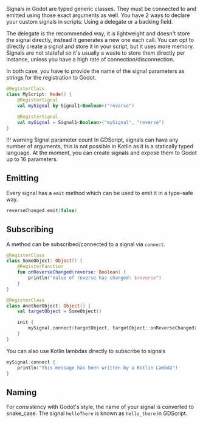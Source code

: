Signals in Godot are typed generic classes. They must be connected to and emitted using those exact arguments as well.
You have 2 ways to declare your custom signals in scripts: Using a delegate or a backing field.

The delegate is the recommended way, it is lightweight and doesn't store the signal directly, instead it generates a new one each call.
You can opt to directly create a signal and store it in your script, but it uses more memory.
Signals are not stateful so it's usually a waste to store them directly per instance, unless you have a high rate of connection/disconnection.

In both case, you have to provide the name of the signal parameters as strings for the registration to Godot.

```kotlin
@RegisterClass
class MyScript: Node() {
    @RegisterSignal
    val mySignal by Signal1<Boolean>("reverse")
    
    @RegisterSignal
    val mySignal = Signal1<Boolean>("mySignal", "reverse")
}
```

!!! warning Signal parameter count
    In GDScript, signals can have any number of arguments, this is not possible in Kotlin as it is a statically typed language. 
    At the moment, you can create signals and expose them to Godot up to 16 parameters.

## Emitting

Every signal has a `emit` method which can be used to emit it in a type-safe way.

```kotlin
reverseChanged.emit(false)
```

## Subscribing

A method can be subscribed/connected to a signal via `connect`.

```kt
@RegisterClass
class SomeObject: Object() {
    @RegisterFunction
    fun onReverseChanged(reverse: Boolean) {
        println("Value of reverse has changed: $reverse")
    }
}

@RegisterClass
class AnotherObject: Object() {
    val targetObject = SomeObject()

    init {
        mySignal.connect(targetObject, targetObject::onReverseChanged)
    }
}
```

You can also use Kotlin lambdas directly to subscribe to signals

```kt
mySignal.connect {
    println("This message has been written by a Kotlin Lambda")
}
```

## Naming

For consistency with Godot's style, the name of your signal is converted to snake_case.
The signal `helloThere` is known as `hello_there` in GDScript.